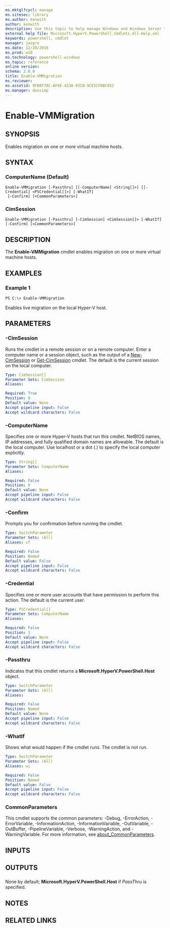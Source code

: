 ```yaml
---
ms.mktglfcycl: manage
ms.sitesec: library
ms.author: kenwith
author: kenwith
description: Use this topic to help manage Windows and Windows Server technologies with Windows PowerShell.
external help file: Microsoft.HyperV.PowerShell.Cmdlets.dll-Help.xml
keywords: powershell, cmdlet
manager: jasgro
ms.date: 12/20/2016
ms.prod: w10
ms.technology: powershell-windows
ms.topic: reference
online version: 
schema: 2.0.0
title: Enable-VMMigration
ms.reviewer:
ms.assetid: 9FB8F7AC-AF6E-433A-93CB-9CE5CFDBC852
ms.manager: dansimp
---
```


# Enable-VMMigration

## SYNOPSIS
Enables migration on one or more virtual machine hosts.

## SYNTAX

### ComputerName (Default)
```
Enable-VMMigration [-Passthru] [[-ComputerName] <String[]>] [[-Credential] <PSCredential[]>] [-WhatIf]
 [-Confirm] [<CommonParameters>]
```

### CimSession
```
Enable-VMMigration [-Passthru] [-CimSession] <CimSession[]> [-WhatIf] [-Confirm] [<CommonParameters>]
```

## DESCRIPTION
The **Enable-VMMigration** cmdlet enables migration on one or more virtual machine hosts.

## EXAMPLES

### Example 1
```
PS C:\> Enable-VMMigration
```

Enables live migration on the local Hyper-V host.

## PARAMETERS

### -CimSession
Runs the cmdlet in a remote session or on a remote computer.
Enter a computer name or a session object, such as the output of a [New-CimSession](http://go.microsoft.com/fwlink/p/?LinkId=227967) or [Get-CimSession](http://go.microsoft.com/fwlink/p/?LinkId=227966) cmdlet.
The default is the current session on the local computer.

```yaml
Type: CimSession[]
Parameter Sets: CimSession
Aliases: 

Required: True
Position: 0
Default value: None
Accept pipeline input: False
Accept wildcard characters: False
```

### -ComputerName
Specifies one or more Hyper-V hosts that run this cmdlet.
NetBIOS names, IP addresses, and fully qualified domain names are allowable.
The default is the local computer.
Use localhost or a dot (.) to specify the local computer explicitly.

```yaml
Type: String[]
Parameter Sets: ComputerName
Aliases: 

Required: False
Position: 0
Default value: None
Accept pipeline input: False
Accept wildcard characters: False
```

### -Confirm
Prompts you for confirmation before running the cmdlet.

```yaml
Type: SwitchParameter
Parameter Sets: (All)
Aliases: cf

Required: False
Position: Named
Default value: False
Accept pipeline input: False
Accept wildcard characters: False
```

### -Credential
Specifies one or more user accounts that have permission to perform this action.
The default is the current user.

```yaml
Type: PSCredential[]
Parameter Sets: ComputerName
Aliases: 

Required: False
Position: 1
Default value: None
Accept pipeline input: False
Accept wildcard characters: False
```

### -Passthru
Indicates that this cmdlet returns a **Microsoft.HyperV.PowerShell.Host** object.

```yaml
Type: SwitchParameter
Parameter Sets: (All)
Aliases: 

Required: False
Position: Named
Default value: None
Accept pipeline input: False
Accept wildcard characters: False
```

### -WhatIf
Shows what would happen if the cmdlet runs.
The cmdlet is not run.

```yaml
Type: SwitchParameter
Parameter Sets: (All)
Aliases: wi

Required: False
Position: Named
Default value: False
Accept pipeline input: False
Accept wildcard characters: False
```

### CommonParameters
This cmdlet supports the common parameters: -Debug, -ErrorAction, -ErrorVariable, -InformationAction, -InformationVariable, -OutVariable, -OutBuffer, -PipelineVariable, -Verbose, -WarningAction, and -WarningVariable. For more information, see [about_CommonParameters](http://go.microsoft.com/fwlink/?LinkID=113216).

## INPUTS

## OUTPUTS

###  
None by default; **Microsoft.HyperV.PowerShell.Host** if *PassThru* is specified.

## NOTES

## RELATED LINKS

